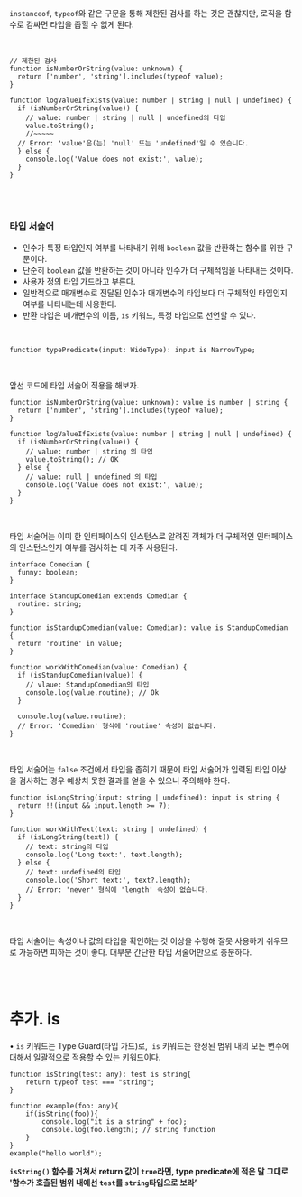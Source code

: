 `instanceof`, `typeof`와 같은 구문을 통해 제한된 검사를 하는 것은 괜찮지만, 로직을 함수로 감싸면 타입을 좁힐 수 없게 된다.

<br>

```tsx
// 제한된 검사 
function isNumberOrString(value: unknown) {
  return ['number', 'string'].includes(typeof value);
}

function logValueIfExists(value: number | string | null | undefined) {
  if (isNumberOrString(value)) {
    // value: number | string | null | undefined의 타입
    value.toString();
	//~~~~~
  // Error: 'value'은(는) 'null' 또는 'undefined'일 수 있습니다.
  } else {
    console.log('Value does not exist:', value);
  }
}
```
<br><br>


### 타입 서술어

- 인수가 특정 타입인지 여부를 나타내기 위해 `boolean` 값을 반환하는 함수를 위한 구문이다.
- 단순히 `boolean` 값을 반환하는 것이 아니라 인수가 더 구체적임을 나타내는 것이다.
- 사용자 정의 타입 가드라고 부른다.
- 일반적으로 매개변수로 전달된 인수가 매개변수의 타입보다 더 구체적인 타입인지 여부를 나타내는데 사용한다.
- 반환 타입은 매개변수의 이름, `is` 키워드, 특정 타입으로 선언할 수 있다.
<br>

```tsx
function typePredicate(input: WideType): input is NarrowType;
```
<br>

앞선 코드에 타입 서술어 적용을 해보자.

```tsx
function isNumberOrString(value: unknown): value is number | string {
  return ['number', 'string'].includes(typeof value);
}

function logValueIfExists(value: number | string | null | undefined) {
  if (isNumberOrString(value)) {
    // value: number | string 의 타입
    value.toString(); // OK
  } else {
    // value: null | undefined 의 타입
    console.log('Value does not exist:', value);
  }
}
```

<br>


타입 서술어는 이미 한 인터페이스의 인스턴스로 알려진 객체가 더 구체적인 인터페이스의 인스턴스인지 여부를 검사하는 데 자주 사용된다.

```tsx
interface Comedian {
  funny: boolean;
}

interface StandupComedian extends Comedian {
  routine: string;
}

function isStandupComedian(value: Comedian): value is StandupComedian {
  return 'routine' in value;
}

function workWithComedian(value: Comedian) {
  if (isStandupComedian(value)) {
    // vlaue: StandupComedian의 타입
    console.log(value.routine); // Ok
  }

  console.log(value.routine);
  // Error: 'Comedian' 형식에 'routine' 속성이 없습니다.
}
```

<br>

타입 서술어는 `false` 조건에서 타입을 좁히기 때문에 타입 서술어가 입력된 타입 이상을 검사하는 경우 예상치 못한 결과를 얻을 수 있으니 주의해야 한다.

```tsx
function isLongString(input: string | undefined): input is string {
  return !!(input && input.length >= 7);
}

function workWithText(text: string | undefined) {
  if (isLongString(text)) {
    // text: string의 타입
    console.log('Long text:', text.length);
  } else { 
    // text: undefined의 타입
    console.log('Short text:', text?.length);
    // Error: 'never' 형식에 'length' 속성이 없습니다.
  }
}
```
<br>


타입 서술어는 속성이나 값의 타입을 확인하는 것 이상을 수행해 잘못 사용하기 쉬우므로 가능하면 피하는 것이 좋다. 대부분 간단한 타입 서술어만으로 충분하다.

<br><br>

# 추가. is

• `is` 키워드는 Type Guard(타입 가드)로,  `is` 키워드는 한정된 범위 내의 모든 변수에 대해서 일괄적으로 적용할 수 있는 키워드이다.

```tsx
function isString(test: any): test is string{
    return typeof test === "string";
}

function example(foo: any){
    if(isString(foo)){
        console.log("it is a string" + foo);
        console.log(foo.length); // string function
    }
}
example("hello world");
```

**`isString()` 함수를 거쳐서 return 값이 `true`라면, type predicate에 적은 말 그대로 '함수가 호출된 범위 내에선 `test`를 `string`타입으로 보라’**
